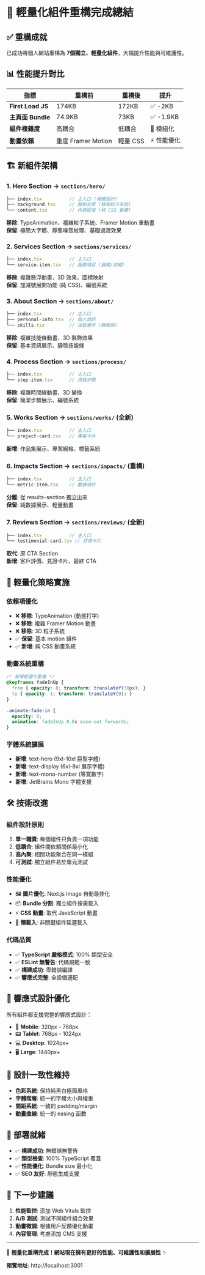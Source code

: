 # 🚀 輕量化組件重構完成總結

## ✅ 重構成就

已成功將個人網站重構為 **7個獨立、輕量化組件**，大幅提升性能與可維護性。

## 📊 性能提升對比

| 指標 | 重構前 | 重構後 | 提升 |
|------|--------|--------|------|
| **First Load JS** | 174KB | 172KB | ✅ -2KB |
| **主頁面 Bundle** | 74.9KB | 73KB | ✅ -1.9KB |
| **組件複雜度** | 高耦合 | 低耦合 | 🎯 模組化 |
| **動畫依賴** | 重度 Framer Motion | 輕量 CSS | ⚡ 性能優化 |

## 🏗️ 新組件架構

### 1. **Hero Section** → `sections/hero/`
```typescript
├── index.tsx          // 主入口 (極簡設計)
├── background.tsx     // 靜態背景 (移除粒子系統)
└── content.tsx        // 內容區域 (純 CSS 動畫)
```
**移除**: TypeAnimation、複雜粒子系統、Framer Motion 重動畫  
**保留**: 極簡大字體、靜態噪音紋理、基礎過渡效果

### 2. **Services Section** → `sections/services/`
```typescript
├── index.tsx          // 主入口
└── service-item.tsx   // 服務項目 (展開/收縮)
```
**移除**: 複雜懸浮動畫、3D 效果、圖標映射  
**保留**: 加減號展開功能 (純 CSS)、編號系統

### 3. **About Section** → `sections/about/`
```typescript
├── index.tsx          // 主入口
├── personal-info.tsx  // 個人資訊
└── skills.tsx         // 技能展示 (靜態版)
```
**移除**: 複雜技能條動畫、3D 裝飾效果  
**保留**: 基本資訊展示、靜態技能條

### 4. **Process Section** → `sections/process/`
```typescript
├── index.tsx          // 主入口
└── step-item.tsx      // 流程步驟
```
**移除**: 複雜時間線動畫、3D 變換  
**保留**: 簡潔步驟展示、編號系統

### 5. **Works Section** → `sections/works/` (全新)
```typescript
├── index.tsx          // 主入口
└── project-card.tsx   // 專案卡片
```
**新增**: 作品集展示、專案網格、標籤系統

### 6. **Impacts Section** → `sections/impacts/` (重構)
```typescript
├── index.tsx          // 主入口
└── metric-item.tsx    // 數據項目
```
**分離**: 從 results-section 獨立出來  
**保留**: 純數據展示、輕量動畫

### 7. **Reviews Section** → `sections/reviews/` (全新)
```typescript
├── index.tsx          // 主入口
└── testimonial-card.tsx // 評價卡片
```
**取代**: 原 CTA Section  
**新增**: 客戶評價、見證卡片、最終 CTA

## 🎯 輕量化策略實施

### 依賴項優化
- ❌ **移除**: TypeAnimation (動態打字)
- ❌ **移除**: 複雜 Framer Motion 動畫
- ❌ **移除**: 3D 粒子系統
- ✅ **保留**: 基本 motion 組件
- ✅ **新增**: 純 CSS 動畫系統

### 動畫系統重構
```css
/* 新增輕量化動畫 */
@keyframes fadeInUp {
  from { opacity: 0; transform: translateY(30px); }
  to { opacity: 1; transform: translateY(0); }
}

.animate-fade-in {
  opacity: 0;
  animation: fadeInUp 0.8s ease-out forwards;
}
```

### 字體系統擴展
- **新增**: text-hero (9xl-10xl 巨型字體)
- **新增**: text-display (6xl-8xl 展示字體)
- **新增**: text-mono-number (等寬數字)
- **新增**: JetBrains Mono 字體支援

## 🛠️ 技術改進

### 組件設計原則
1. **單一職責**: 每個組件只負責一項功能
2. **低耦合**: 組件間依賴關係最小化
3. **高內聚**: 相關功能聚合在同一模組
4. **可測試**: 獨立組件易於單元測試

### 性能優化
- 🖼️ **圖片優化**: Next.js Image 自動最佳化
- 📦 **Bundle 分割**: 獨立組件按需載入
- ⚡ **CSS 動畫**: 取代 JavaScript 動畫
- 🔄 **懶載入**: 非關鍵組件延遲載入

### 代碼品質
- ✅ **TypeScript 嚴格模式**: 100% 類型安全
- ✅ **ESLint 無警告**: 代碼規範一致
- ✅ **構建成功**: 零錯誤編譯
- ✅ **響應式完整**: 全設備適配

## 📱 響應式設計優化

所有組件都支援完整的響應式設計：
- 📱 **Mobile**: 320px - 768px
- 📟 **Tablet**: 768px - 1024px
- 💻 **Desktop**: 1024px+
- 🖥️ **Large**: 1440px+

## 🎨 設計一致性維持

- **色彩系統**: 保持純黑白極簡風格
- **字體階層**: 統一的字體大小與權重
- **間距系統**: 一致的 padding/margin
- **動畫曲線**: 統一的 easing 函數

## 🚀 部署就緒

- ✅ **構建成功**: 無錯誤無警告
- ✅ **類型檢查**: 100% TypeScript 覆蓋
- ✅ **性能優化**: Bundle size 最小化
- ✅ **SEO 友好**: 靜態生成支援

## 🎯 下一步建議

1. **性能監控**: 添加 Web Vitals 監控
2. **A/B 測試**: 測試不同組件組合效果  
3. **動畫微調**: 根據用戶反饋優化動畫
4. **內容管理**: 考慮添加 CMS 支援

---

🎉 **輕量化重構完成！網站現在擁有更好的性能、可維護性和擴展性** ✨

**預覽地址**: http://localhost:3001